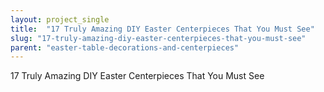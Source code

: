 ```yaml
---
layout: project_single
title:  "17 Truly Amazing DIY Easter Centerpieces That You Must See"
slug: "17-truly-amazing-diy-easter-centerpieces-that-you-must-see"
parent: "easter-table-decorations-and-centerpieces"
---
```

17 Truly Amazing DIY Easter Centerpieces That You Must See